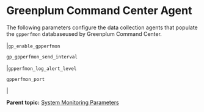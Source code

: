 # Greenplum Command Center Agent 

The following parameters configure the data collection agents that populate the `gpperfmon` databaseused by Greenplum Command Center.

|`gp_enable_gpperfmon`

 `gp_gpperfmon_send_interval`

|`gpperfmon_log_alert_level`

 `gpperfmon_port`

|

**Parent topic:** [System Monitoring Parameters](../topics/g-system-monitoring-parameters.html)

